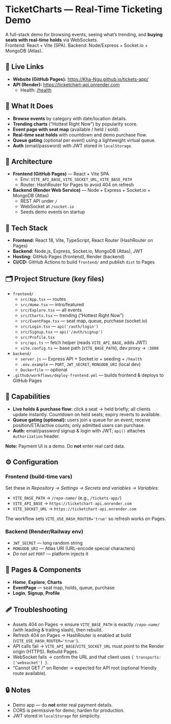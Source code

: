 <h1>TicketCharts — Real-Time Ticketing Demo</h1>

<p>
A full-stack demo for browsing events, seeing what’s trending, and
<strong>buying seats with real-time holds</strong> via WebSockets.<br/>
Frontend: React + Vite (SPA). Backend: Node/Express + Socket.io + MongoDB (Atlas).
</p>

<h2>🔗 Live Links</h2>
<ul>
  <li><strong>Website (GitHub Pages):</strong> <a href="https://Kha-Ngu.github.io/tickets-app/">https://Kha-Ngu.github.io/tickets-app/</a></li>
  <li><strong>API (Render):</strong> <a href="https://ticketchart-api.onrender.com">https://ticketchart-api.onrender.com</a>
    <ul>
      <li>Health: <a href="https://ticketchart-api.onrender.com/health">/health</a></li>
    </ul>
  </li>
</ul>

<h2>📖 What It Does</h2>
<ul>
  <li><strong>Browse events</strong> by category with date/location details.</li>
  <li><strong>Trending charts</strong> (“Hottest Right Now”) by popularity score.</li>
  <li><strong>Event page with seat map</strong> (available / held / sold).</li>
  <li><strong>Real-time seat holds</strong> with countdown and demo purchase flow.</li>
  <li><strong>Queue gating</strong> (optional per event) using a lightweight virtual queue.</li>
  <li><strong>Auth</strong> (email/password) with JWT stored in <code>localStorage</code>.</li>
</ul>

<h2>🧱 Architecture</h2>
<ul>
  <li><strong>Frontend (GitHub Pages)</strong> — React + Vite SPA
    <ul>
      <li>Env: <code>VITE_API_BASE</code>, <code>VITE_SOCKET_URL</code>, <code>VITE_BASE_PATH</code></li>
      <li>Router: HashRouter for Pages to avoid 404 on refresh</li>
    </ul>
  </li>
  <li><strong>Backend (Render Web Service)</strong> — Node + Express + Socket.io + MongoDB (Atlas)
    <ul>
      <li>REST API under <code>/</code></li>
      <li>WebSocket at <code>/socket.io</code></li>
      <li>Seeds demo events on startup</li>
    </ul>
  </li>
</ul>

<h2>🧰 Tech Stack</h2>
<ul>
  <li><strong>Frontend:</strong> React 18, Vite, TypeScript, React Router (HashRouter on Pages)</li>
  <li><strong>Backend:</strong> Node.js, Express, Socket.io, MongoDB (Atlas), JWT</li>
  <li><strong>Hosting:</strong> GitHub Pages (frontend), Render (backend)</li>
  <li><strong>CI/CD:</strong> GitHub Actions to build <code>frontend/</code> and publish <code>dist</code> to Pages</li>
</ul>

<h2>🗂 Project Structure (key files)</h2>
<ul>
  <li><code>frontend/</code>
    <ul>
      <li><code>src/App.tsx</code> — routes</li>
      <li><code>src/Home.tsx</code> — intro/featured</li>
      <li><code>src/Explore.tsx</code> — all events</li>
      <li><code>src/Charts.tsx</code> — trending (“Hottest Right Now”)</li>
      <li><code>src/EventPage.tsx</code> — seat map, queue, purchase (socket.io)</li>
      <li><code>src/Login.tsx</code> — <code>api('/auth/login')</code></li>
      <li><code>src/Signup.tsx</code> — <code>api('/auth/signup')</code></li>
      <li><code>src/Profile.tsx</code></li>
      <li><code>src/api.ts</code> — fetch helper (reads <code>VITE_API_BASE</code>, adds JWT)</li>
      <li><code>vite.config.ts</code> — base path (<code>VITE_BASE_PATH</code>), dev proxy → <code>:3000</code></li>
    </ul>
  </li>
  <li><code>backend/</code>
    <ul>
      <li><code>server.js</code> — Express API + Socket.io + seeding + <code>/health</code></li>
      <li><code>.env.example</code> — <code>PORT</code>, <code>JWT_SECRET</code>, <code>MONGODB_URI</code> (local dev)</li>
      <li><code>Dockerfile</code> — optional</li>
    </ul>
  </li>
  <li><code>.github/workflows/deploy-frontend.yml</code> — builds frontend &amp; deploys to GitHub Pages</li>
</ul>

<h2>🧪 Capabilities</h2>
<ul>
  <li><strong>Live holds &amp; purchase flow:</strong> click a seat → held briefly; all clients update instantly. Countdown on held seats; expiry reverts to available.</li>
  <li><strong>Queue gating (optional):</strong> users join a queue for an event; receive position/ETA/active counts; only admitted users can purchase.</li>
  <li><strong>Auth:</strong> email/password signup &amp; login with JWT; <code>api()</code> attaches <code>Authorization</code> header.</li>
</ul>
<p><strong>Note:</strong> Payment UI is a demo. Do <strong>not</strong> enter real card data.</p>

<h2>⚙️ Configuration</h2>

<h3>Frontend (build-time vars)</h3>
<p>Set these in <em>Repository → Settings → Secrets and variables → Variables</em>:</p>
<ul>
  <li><code>VITE_BASE_PATH</code> → <code>/<em>repo-name</em>/</code> (e.g., <code>/tickets-app/</code>)</li>
  <li><code>VITE_API_BASE</code> → <code>https://ticketchart-api.onrender.com</code></li>
  <li><code>VITE_SOCKET_URL</code> → <code>https://ticketchart-api.onrender.com</code></li>
</ul>
<p>The workflow sets <code>VITE_USE_HASH_ROUTER='true'</code> so refresh works on Pages.</p>

<h3>Backend (Render/Railway env)</h3>
<ul>
  <li><code>JWT_SECRET</code> — long random string</li>
  <li><code>MONGODB_URI</code> — Atlas URI (URL-encode special characters)</li>
  <li><em>Do not set</em> <code>PORT</code> — platform injects it</li>
</ul>

<h2>🧭 Pages &amp; Components</h2>
<ul>
  <li><strong>Home</strong>, <strong>Explore</strong>, <strong>Charts</strong></li>
  <li><strong>EventPage</strong> — seat map, holds, queue, purchase</li>
  <li><strong>Login</strong>, <strong>Signup</strong>, <strong>Profile</strong></li>
</ul>

<h2>🩹 Troubleshooting</h2>
<ul>
  <li>Assets 404 on Pages → ensure <code>VITE_BASE_PATH</code> is exactly <code>/<em>repo-name</em>/</code> (with leading &amp; trailing slash), then rebuild.</li>
  <li>Refresh 404 on Pages → HashRouter is enabled at build (<code>VITE_USE_HASH_ROUTER='true'</code>).</li>
  <li>API calls fail → <code>VITE_API_BASE</code>/<code>VITE_SOCKET_URL</code> must point to the Render origin (HTTPS). Rebuild Pages.</li>
  <li>WebSocket fails → confirm the URL and that client uses <code>{ transports: ['websocket'] }</code>.</li>
  <li>“Cannot GET /” on Render → expected for API root (optional friendly route available).</li>
</ul>

<h2>🔒 Notes</h2>
<ul>
  <li>Demo app — do <strong>not</strong> enter real payment details.</li>
  <li>CORS is permissive for demo; harden for production.</li>
  <li>JWT stored in <code>localStorage</code> for simplicity.</li>
</ul>
